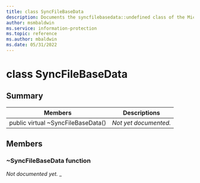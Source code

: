 ```yaml
---
title: class SyncFileBaseData 
description: Documents the syncfilebasedata::undefined class of the Microsoft Information Protection (MIP) SDK.
author: msmbaldwin
ms.service: information-protection
ms.topic: reference
ms.author: mbaldwin
ms.date: 05/31/2022
---
```


# class SyncFileBaseData 
  
## Summary
 Members                        | Descriptions                                
--------------------------------|---------------------------------------------
public virtual ~SyncFileBaseData()  | _Not yet documented._
  
## Members
  
### ~SyncFileBaseData function
_Not documented yet._
_
